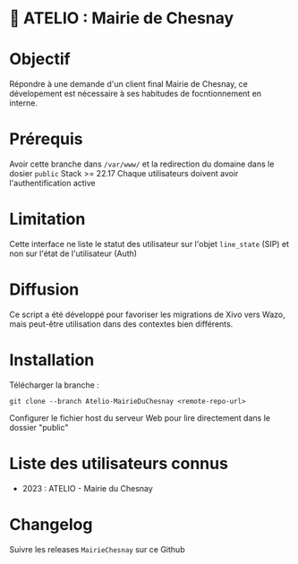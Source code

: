 # 🚀 ATELIO : Mairie de Chesnay

# Objectif
Répondre à une demande d'un client final Mairie de Chesnay, ce dévelopement est nécessaire à ses habitudes de focntionnement en interne.

# Prérequis 
Avoir cette branche dans `/var/www/` et la redirection du domaine dans le dosier `public`
Stack >= 22.17
Chaque utilisateurs doivent avoir l'authentification active

# Limitation
Cette interface ne liste le statut des utilisateur sur l'objet `line_state` (SIP) et non sur l'état de l'utilisateur (Auth)

# Diffusion
Ce script a été développé pour favoriser les migrations de Xivo vers Wazo, mais peut-être utilisation dans des contextes bien différents.

# Installation
Télécharger la branche : 

```
git clone --branch Atelio-MairieDuChesnay <remote-repo-url>
```

Configurer le fichier host du serveur Web pour lire directement dans le dossier "public"

# Liste des utilisateurs connus
* 2023 : ATELIO - Mairie du Chesnay

# Changelog
Suivre les releases `MairieChesnay` sur ce Github

